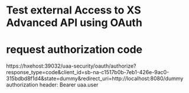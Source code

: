 # Test external Access to XS Advanced API using OAuth

# request authorization code
https://hxehost:39032/uaa-security/oauth/authorize?response_type=code&client_id=sb-na-c1517b0b-7eb1-426e-9ac0-315bdbd8f1d4&state=dummy&redirect_uri=http://localhost:8080/dummy
authorization header: Bearer uaa.user